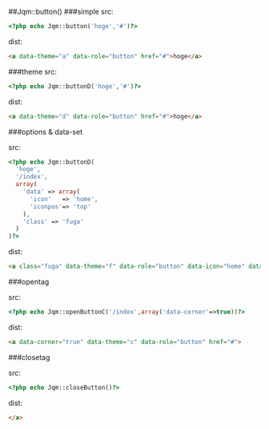 ##Jqm::button()
###simple
src:

```php
<?php echo Jqm::button('hoge','#')?>
```

dist:

```html
<a data-theme="a" data-role="button" href="#">hoge</a>
```

###theme
src:

```php
<?php echo Jqm::buttonD('hoge','#')?>
```

dist:

```html
<a data-theme="d" data-role="button" href="#">hoge</a>
```

###options & data-set

src:

```php
<?php echo Jqm::buttonD(
  'hoge',
  '/index',
  array(
    'data' => array(
      'icon'   => 'home',
      'iconpos'=> 'top'
    ),
    'class' => 'fuga'
  )
)?>
```

dist:

```html
<a class="fuga" data-theme="f" data-role="button" data-icon="home" data-iconpos="top" href="/index">hoge</a>
```

###opentag

src:

```php
<?php echo Jqm::openButtonC('/index',array('data-corner'=>true))?>
```

dist:

```html
<a data-corner="true" data-theme="c" data-role="button" href="#">
```

###closetag

src:

```php
<?php echo Jqm::closeButton()?>
```

dist:

```html
</a>
```
